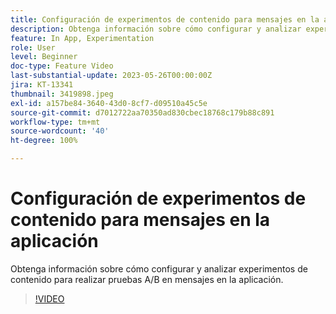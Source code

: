 ```yaml
---
title: Configuración de experimentos de contenido para mensajes en la aplicación
description: Obtenga información sobre cómo configurar y analizar experimentos de contenido para realizar pruebas A/B en mensajes en la aplicación.
feature: In App, Experimentation
role: User
level: Beginner
doc-type: Feature Video
last-substantial-update: 2023-05-26T00:00:00Z
jira: KT-13341
thumbnail: 3419898.jpeg
exl-id: a157be84-3640-43d0-8cf7-d09510a45c5e
source-git-commit: d7012722aa70350ad830cbec18768c179b88c891
workflow-type: tm+mt
source-wordcount: '40'
ht-degree: 100%

---
```


# Configuración de experimentos de contenido para mensajes en la aplicación

Obtenga información sobre cómo configurar y analizar experimentos de contenido para realizar pruebas A/B en mensajes en la aplicación.

>[!VIDEO](https://video.tv.adobe.com/v/3419898/?learn=on)
